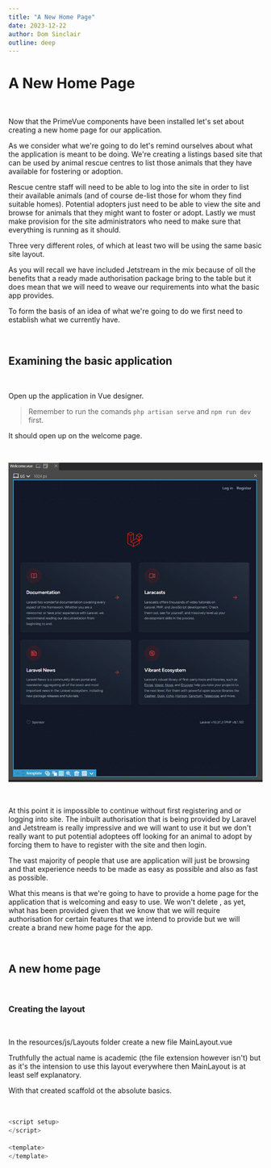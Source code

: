 ```yaml
---
title: "A New Home Page"
date: 2023-12-22
author: Dom Sinclair
outline: deep
---
```


# A New Home Page

<br>

Now that the PrimeVue components have been installed let's set about creating a new home page for our application.

As we consider what we're going to do let's remind ourselves about what the application is meant to be doing. We're creating a listings based site that can be used by animal rescue centres to list those animals that they have available for fostering or adoption.

Rescue centre staff will need to be able to log into the site in order to list their available animals (and of course de-list those for whom they find suitable homes). Potential adopters just need to be able to view the site and browse for animals that they might want to foster or adopt. Lastly we must make provision for the site administrators who need to make sure that everything is running as it should.

Three very different roles, of which at least two will be using the same basic site layout.

As you will recall we have included Jetstream in the mix because of oll the benefits that a ready made authorisation package bring to the table but it does mean that we will need to weave our requirements into what the basic app provides.

To form the basis of an idea of what we're going to do we first need to establish what we currently have.

<br>

## Examining the basic application

<br>

Open up the application in Vue designer.

> Remember to run the comands `php artisan serve` and `npm run dev` first.

It should open up on the welcome page.

<br>

![Welcome Page](images/installation1.jpg)

<br>

At this point it is impossible to continue without first registering and or logging into site. The inbuilt authorisation that is being provided by Laravel and Jetstream is really impressive and we will want to use it but we don't really want to put potential adoptees off looking for an animal to adopt by forcing them to have to register with the site and then login.

The vast majority of people that use are application will just be browsing and that experience needs to be made as easy as possible and also as fast as possible.

What this means is that we're going to have to provide a home page for the application that is welcoming and easy to use. We won't delete , as yet, what has been provided given that we know that we will require authorisation for certain features that we intend to provide but we will create a brand new home page for the app.

<br>

## A new home page

<br>

### Creating the layout

<br>

In the resources/js/Layouts folder create a new file MainLayout.vue

Truthfully the actual name is academic (the file extension however isn't) but as it's the intension to use this layout everywhere then MainLayout is at least self explanatory.

With that created scaffold ot the absolute basics.

<br>

```js
<script setup>
</script>

<template>
</template>
```

<br>
